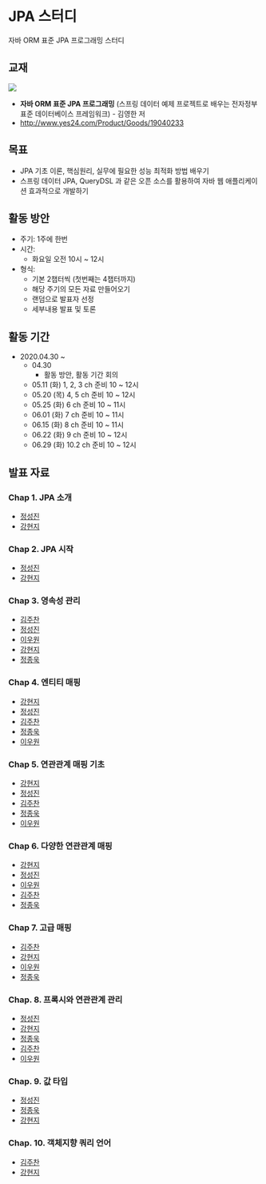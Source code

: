 # JPA 스터디
자바 ORM 표준 JPA 프로그래밍 스터디

## 교재
![](http://image.yes24.com/goods/19040233/300x0)

- **자바 ORM 표준 JPA 프로그래밍** (스프링 데이터 예제 프로젝트로 배우는 전자정부 표준 데이터베이스 프레임워크) - 김영한 저
- http://www.yes24.com/Product/Goods/19040233

## 목표
- JPA 기초 이론, 핵심원리, 실무에 필요한 성능 최적화 방법 배우기
- 스프링 데이터 JPA, QueryDSL 과 같은 오픈 소스를 활용하여 자바 웹 애플리케이션 효과적으로 개발하기

## 활동 방안
- 주기: 1주에 한번
- 시간: 
  - 화요일 오전 10시 ~ 12시
- 형식: 
  - 기본 2챕터씩 (첫번째는 4챕터까지) 
  - 해당 주기의 모든 자료 만들어오기
  - 랜덤으로 발표자 선정
  - 세부내용 발표 및 토론

## 활동 기간
- 2020.04.30 ~
  - 04.30
    - 활동 방안, 활동 기간 회의
  - 05.11 (화) 1, 2, 3 ch 준비 10 ~ 12시
  - 05.20 (목) 4, 5 ch 준비 10 ~ 12시
  - 05.25 (화) 6 ch 준비 10 ~ 11시
  - 06.01 (화) 7 ch 준비 10 ~ 11시
  - 06.15 (화) 8 ch 준비 10 ~ 11시
  - 06.22 (화) 9 ch 준비 10 ~ 12시
  - 06.29 (화) 10.2 ch 준비 10 ~ 12시

## 발표 자료
### Chap 1. JPA 소개
- [정성진](https://docs.google.com/presentation/d/10y2VMZ62AG3MN-RdushdVLh8Sy502R5lyQMXSCfyOmI/edit?usp=sharing)
- [강현지](https://devwari.tistory.com/9?category=985460)

### Chap 2. JPA 시작
- [정성진](https://docs.google.com/presentation/d/1mr29Pl_tuJaXYdJ91nO3CPvC3En_YdPjNh0lmxvFj-Y/edit?usp=sharing)
- [강현지](https://devwari.tistory.com/10?category=985460)

### Chap 3. 영속성 관리
- [김주찬](http://blue564.cafe24.com/?p=373)
- [정성진](https://docs.google.com/presentation/d/1EuZCCxnpYuwyxh_WD4x4l9Pc_McBBiwzfME26sRj_6U/edit?usp=sharing)
- [이우원](https://www.notion.so/3-e77319a0a86e475d8263e19a825c65cc)
- [강현지](https://devwari.tistory.com/)
- [정종욱](https://www.notion.so/jong9/1-JPA-1-3-7d22fe087ac44701803b1d0bd17ba530)

### Chap 4. 엔티티 매핑
- [강현지](https://devwari.tistory.com/12?category=985460)
- [정성진](https://docs.google.com/presentation/d/1tE8iy1uFOI2kdplIh8FWuOZUAQsKt7DMvhkG_nfqxqw/edit?usp=sharing)
- [김주찬](http://blue564.cafe24.com/?p=389)
- [정종욱](https://www.notion.so/jong9/2-JPA-4-518ef18b8c19492eaaf2265fd468da35)
- [이우원](https://www.notion.so/4-8d0f8a9c99224fc486fa4cee5fa752be)

### Chap 5. 연관관계 매핑 기초
- [강현지](https://devwari.tistory.com/13?category=985460)
- [정성진](https://docs.google.com/presentation/d/1JrOP221E4mQ-PxEF11Is0IiH-dbJXd87hF2kjaddmT4/edit?usp=sharing)
- [김주찬](http://blue564.cafe24.com/?p=395)
- [정종욱](https://www.notion.so/jong9/2-JPA-5-c67c22dbf23349d1a2ac63ea7fb78361)
- [이우원](https://www.notion.so/5-201f81b4b64143b3bd92f693de190526)

### Chap 6. 다양한 연관관계 매핑
- [강현지](https://devwari.tistory.com/14)
- [정성진](https://docs.google.com/presentation/d/1jIBajogAao8Vnt_y6ccfETdKj6rQt62BO5FeqO_hqck/edit?usp=sharing)
- [이우원](https://www.notion.so/6-9a1b06e75ee4482681b63c76a0ab4642)
- [김주찬](http://blue564.cafe24.com/?p=419)
- [정종욱](https://www.notion.so/jong9/3-JPA-6-15762cd9d11841988aebea5a1e79b2c6)

### Chap 7. 고급 매핑
- [김주찬](http://blue564.cafe24.com/?p=429)
- [강현지](https://devwari.tistory.com/15)
- [이우원](https://www.notion.so/7-1376a8d54f294800b0386088549c8e71)
- [정종욱](https://www.notion.so/jong9/4-JPA-7-3bb077f9cee2411a89b771f4e30913f3)

### Chap. 8. 프록시와 연관관계 관리
- [정성진](https://docs.google.com/presentation/d/1WrcpuJR6Vy5vu5iKZOq7DgjjU4gBKXAokkzQaUSdrlE/edit?usp=sharing)
- [강현지](https://devwari.tistory.com/16)
- [정종욱](https://www.notion.so/jong9/5-JPA-8-1fbf14cd5cff4ff8a4eee6b226cb952f)
- [김주찬](http://blue564.cafe24.com/?p=445)
- [이우원](https://www.notion.so/8-c8fc885af5d44d9d97c328e833c058c2)

### Chap. 9. 값 타입
- [정성진](https://docs.google.com/presentation/d/1AKThOxUBSvzYdL4qeJwZPgQ9Atfk5OsEHQ9c4BbDyJo/edit?usp=sharing)
- [정종욱](https://www.notion.so/jong9/6-JPA-9-10-2-7ac37144dc7f4db3a748651d1a7c43a1)
- [강현지](https://devwari.tistory.com/17)

### Chap. 10. 객체지향 쿼리 언어
- [김주찬](http://blue564.cafe24.com/?p=459)
- [강현지](https://devwari.tistory.com/18)
